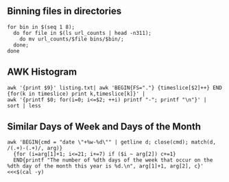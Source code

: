 ## Binning files in directories

```
for bin in $(seq 1 8);
  do for file in $(ls url_counts | head -n311);
    do mv url_counts/$file bins/$bin/;
  done;
done
```

## AWK Histogram

```
awk '{print $9}' listing.txt| awk 'BEGIN{FS="."} {timeslice[$2]++} END {for(k in timeslice) print k,timeslice[k]}' |
awk '{printf $0; for(i=0; i<=$2; ++i) printf "-"; printf "\n"}' |
sort | less
```

## Similar Days of Week and Days of the Month

```
awk 'BEGIN{cmd = "date \"+%w-%d\"" | getline d; close(cmd); match(d, /(.+)-(.+)/, arg)}
  {for (i=arg[1]+1; i<=21; i+=7) if ($i ~ arg[2]) c+=1}
  END{printf "The number of %dth days of the week that occur on the %dth day of the month this year is %d.\n", arg[1]+1, arg[2], c}' <<<$(cal -y)
```

